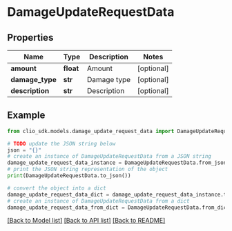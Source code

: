 # DamageUpdateRequestData


## Properties

Name | Type | Description | Notes
------------ | ------------- | ------------- | -------------
**amount** | **float** | Amount | [optional] 
**damage_type** | **str** | Damage type | [optional] 
**description** | **str** | Description | [optional] 

## Example

```python
from clio_sdk.models.damage_update_request_data import DamageUpdateRequestData

# TODO update the JSON string below
json = "{}"
# create an instance of DamageUpdateRequestData from a JSON string
damage_update_request_data_instance = DamageUpdateRequestData.from_json(json)
# print the JSON string representation of the object
print(DamageUpdateRequestData.to_json())

# convert the object into a dict
damage_update_request_data_dict = damage_update_request_data_instance.to_dict()
# create an instance of DamageUpdateRequestData from a dict
damage_update_request_data_from_dict = DamageUpdateRequestData.from_dict(damage_update_request_data_dict)
```
[[Back to Model list]](../README.md#documentation-for-models) [[Back to API list]](../README.md#documentation-for-api-endpoints) [[Back to README]](../README.md)


